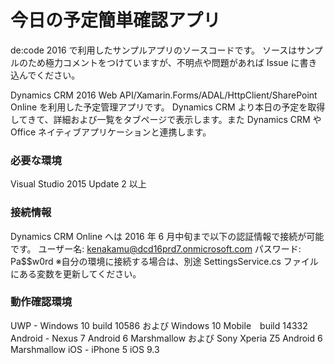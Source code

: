 # 今日の予定簡単確認アプリ
de:code 2016 で利用したサンプルアプリのソースコードです。
ソースはサンプルのため極力コメントをつけていますが、不明点や問題があれば Issue に書き込んでください。

Dynamics CRM 2016 Web API/Xamarin.Forms/ADAL/HttpClient/SharePoint Online を利用した予定管理アプリです。
Dynamics CRM より本日の予定を取得してきて、詳細および一覧をタブページで表示します。また Dynamics CRM や Office ネイティブアプリケーションと連携します。

### 必要な環境
Visual Studio 2015 Update 2 以上

### 接続情報
Dynamics CRM Online へは 2016 年 6 月中旬まで以下の認証情報で接続が可能です。
ユーザー名: kenakamu@dcd16prd7.onmicrosoft.com
パスワード: Pa$$w0rd
※自分の環境に接続する場合は、別途 SettingsService.cs ファイルにある変数を更新してください。

### 動作確認環境
UWP - Windows 10 build 10586 および Windows 10 Mobile　build 14332
Android - Nexus 7 Android 6 Marshmallow および Sony Xperia Z5 Android 6 Marshmallow
iOS - iPhone 5 iOS 9.3
